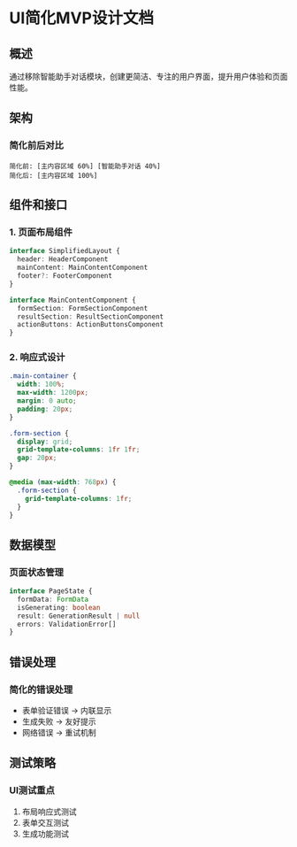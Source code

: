 # UI简化MVP设计文档

## 概述

通过移除智能助手对话模块，创建更简洁、专注的用户界面，提升用户体验和页面性能。

## 架构

### 简化前后对比
```
简化前: [主内容区域 60%] [智能助手对话 40%]
简化后: [主内容区域 100%]
```

## 组件和接口

### 1. 页面布局组件

```typescript
interface SimplifiedLayout {
  header: HeaderComponent
  mainContent: MainContentComponent
  footer?: FooterComponent
}

interface MainContentComponent {
  formSection: FormSectionComponent
  resultSection: ResultSectionComponent
  actionButtons: ActionButtonsComponent
}
```

### 2. 响应式设计

```css
.main-container {
  width: 100%;
  max-width: 1200px;
  margin: 0 auto;
  padding: 20px;
}

.form-section {
  display: grid;
  grid-template-columns: 1fr 1fr;
  gap: 20px;
}

@media (max-width: 768px) {
  .form-section {
    grid-template-columns: 1fr;
  }
}
```

## 数据模型

### 页面状态管理
```typescript
interface PageState {
  formData: FormData
  isGenerating: boolean
  result: GenerationResult | null
  errors: ValidationError[]
}
```

## 错误处理

### 简化的错误处理
- 表单验证错误 → 内联显示
- 生成失败 → 友好提示
- 网络错误 → 重试机制

## 测试策略

### UI测试重点
1. 布局响应式测试
2. 表单交互测试
3. 生成功能测试